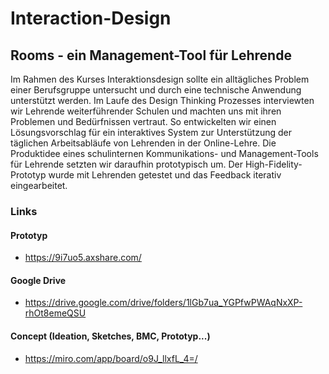 # Interaction-Design

## Rooms - ein Management-Tool für Lehrende

Im Rahmen des Kurses Interaktionsdesign sollte ein alltägliches Problem einer Berufsgruppe untersucht und durch eine technische Anwendung unterstützt werden. Im Laufe des Design Thinking Prozesses interviewten wir Lehrende weiterführender Schulen und machten uns mit ihren Problemen und Bedürfnissen vertraut.
So entwickelten wir einen Lösungsvorschlag für ein interaktives System zur Unterstützung der täglichen Arbeitsabläufe von Lehrenden in der Online-Lehre. Die Produktidee eines schulinternen Kommunikations- und Management-Tools für Lehrende setzten wir daraufhin prototypisch um. Der High-Fidelity-Prototyp wurde mit Lehrenden getestet und das Feedback iterativ eingearbeitet. 
<br>

### Links

#### Prototyp
- https://9i7uo5.axshare.com/


#### Google Drive
- https://drive.google.com/drive/folders/1lGb7ua_YGPfwPWAqNxXP-rhOt8emeQSU

#### Concept (Ideation, Sketches, BMC, Prototyp...)
- https://miro.com/app/board/o9J_llxfL_4=/

